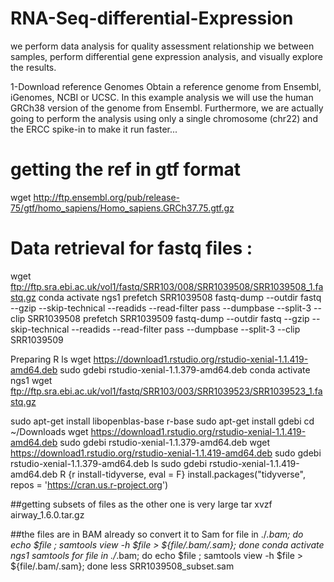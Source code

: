 # RNA-Seq-differential-Expression
 we perform  data analysis for quality assessment relationship we between samples, perform differential gene expression analysis, and visually explore the results.

1-Download reference Genomes
Obtain a reference genome from Ensembl, iGenomes, NCBI or UCSC. In this example analysis we will use the human GRCh38 version of the genome from Ensembl. Furthermore, we are actually going to perform the analysis using only a single chromosome (chr22) and the ERCC spike-in to make it run faster...

# getting the ref in gtf format 
  wget http://ftp.ensembl.org/pub/release-75/gtf/homo_sapiens/Homo_sapiens.GRCh37.75.gtf.gz
 
 # Data retrieval for fastq files :
  wget ftp://ftp.sra.ebi.ac.uk/vol1/fastq/SRR103/008/SRR1039508/SRR1039508_1.fastq.gz
  conda activate ngs1
  prefetch SRR1039508
  fastq-dump --outdir fastq --gzip --skip-technical  --readids --read-filter pass --dumpbase --split-3 --clip SRR1039508
  prefetch SRR1039509
  fastq-dump --outdir fastq --gzip --skip-technical  --readids --read-filter pass --dumpbase --split-3 --clip SRR1039509
 
Preparing R
   ls
   wget https://download1.rstudio.org/rstudio-xenial-1.1.419-amd64.deb
   sudo gdebi rstudio-xenial-1.1.379-amd64.deb
  conda activate ngs1
  wget ftp://ftp.sra.ebi.ac.uk/vol1/fastq/SRR103/003/SRR1039523/SRR1039523_1.fastq.gz
 
  sudo apt-get install libopenblas-base r-base
  sudo apt-get install gdebi
   cd ~/Downloads
   wget https://download1.rstudio.org/rstudio-xenial-1.1.419-amd64.deb
   sudo gdebi rstudio-xenial-1.1.379-amd64.deb
  wget https://download1.rstudio.org/rstudio-xenial-1.1.419-amd64.deb
   sudo gdebi rstudio-xenial-1.1.379-amd64.deb
   ls
   sudo gdebi rstudio-xenial-1.1.419-amd64.deb
   R
  {r install-tidyverse, eval = F}
install.packages("tidyverse", repos = 'https://cran.us.r-project.org')

##getting subsets of files as the other one is very large 
       tar xvzf airway_1.6.0.tar.gz 

##the files are in BAM already so convert it to Sam 
  for file in ./*.bam; do     echo $file ;     samtools view -h $file > ${file/.bam/.sam}; done
  conda activate ngs1
  samtools
  for file in ./*.bam; do     echo $file ;     samtools view -h $file > ${file/.bam/.sam}; done
 less SRR1039508_subset.sam 
